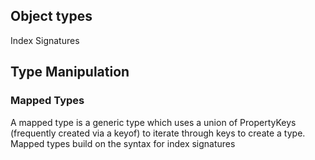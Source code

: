 ## Object types
Index Signatures

## Type Manipulation
### Mapped Types
A mapped type is a generic type which uses a union of PropertyKeys (frequently created via a keyof) to iterate through keys to create a type.
Mapped types build on the syntax for index signatures